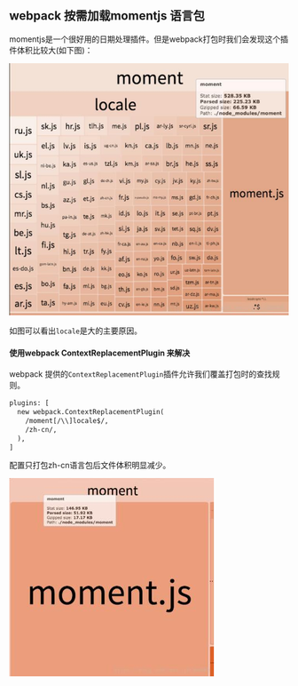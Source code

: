 ## webpack 按需加载momentjs 语言包

momentjs是一个很好用的日期处理插件。但是webpack打包时我们会发现这个插件体积比较大(如下图)：

![image](./1.jpg)


如图可以看出`locale`是大的主要原因。

#### 使用webpack ContextReplacementPlugin 来解决

webpack 提供的`ContextReplacementPlugin`插件允许我们覆盖打包时的查找规则。


```
plugins: [
  new webpack.ContextReplacementPlugin(
    /moment[/\\]locale$/,
    /zh-cn/,
  ),
]
```

配置只打包zh-cn语言包后文件体积明显减少。

![image](./2.jpg)
